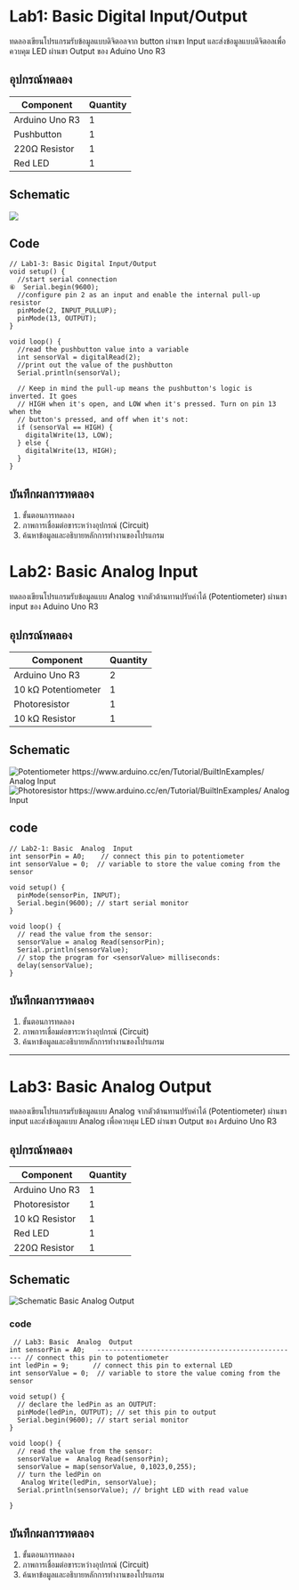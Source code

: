 # **Lab1: Basic Digital Input/Output**
   ทดลองเขียนโปรแกรมรับข้อมูลแบบดิจิตอลจาก button ผ่านขา Input และส่งข้อมูลแบบดิจิตอลเพื่อควบคุม LED ผ่านขา Output ของ Aduino Uno R3

## **อุปกรณ์ทดลอง** 

| **Component**  | **Quantity** |
| -------------- | ------------ |
| Arduino Uno R3 |    1         |
|  Pushbutton    |    1         |
| 220Ω Resistor  |    1         |
| Red LED        |    1         |


## **Schematic** 
![](https://paper-attachments.dropboxusercontent.com/s_F84F01DD9F719107CBC0632F893B1C6CC0705268D31C8BB1AAA955EA7694C945_1634474556222_inputPullupSerial_sch.png)

## **Code**
    // Lab1-3: Basic Digital Input/Output
    void setup() {
      //start serial connection
    ⑥  Serial.begin(9600);
      //configure pin 2 as an input and enable the internal pull-up resistor
      pinMode(2, INPUT_PULLUP);
      pinMode(13, OUTPUT);
    }
    
    void loop() {
      //read the pushbutton value into a variable
      int sensorVal = digitalRead(2);
      //print out the value of the pushbutton
      Serial.println(sensorVal);
    
      // Keep in mind the pull-up means the pushbutton's logic is inverted. It goes
      // HIGH when it's open, and LOW when it's pressed. Turn on pin 13 when the
      // button's pressed, and off when it's not:
      if (sensorVal == HIGH) {
        digitalWrite(13, LOW);
      } else {
        digitalWrite(13, HIGH);
      }
    }


## **บันทึกผลการทดลอง** 
1. ขั้นตอนการทดลอง
2. ภาพการเชื่อมต่อขาระหว่างอุปกรณ์ (Circuit)
3. ค้นหาข้อมูลและอธิบายหลักการทำงานของโปรแกรม


# **Lab2: Basic Analog Input**

ทดลองเขียนโปรแกรมรับข้อมูลแบบ  Analog  จากตัวต้านทานปรับค่าได้ (Potentiometer) ผ่านขา input ของ Aduino Uno R3

## **อุปกรณ์ทดลอง** 
| **Component**       | **Quantity** |
| ------------------- | ------------ |
| Arduino Uno R3      | 2            |
| 10 kΩ Potentiometer | 1            |
| Photoresistor       | 1            |
| 10 kΩ Resistor      | 1            |

## **Schematic** 


![Potentiometer https://www.arduino.cc/en/Tutorial/BuiltInExamples/ Analog Input](https://paper-attachments.dropboxusercontent.com/s_F84F01DD9F719107CBC0632F893B1C6CC0705268D31C8BB1AAA955EA7694C945_1634400356306_analoginoutserial_sch.png)
![Photoresistor https://www.arduino.cc/en/Tutorial/BuiltInExamples/ Analog Input](https://paper-attachments.dropboxusercontent.com/s_F84F01DD9F719107CBC0632F893B1C6CC0705268D31C8BB1AAA955EA7694C945_1634400365185_PhotoResistorA0_schem.png)


## code
    // Lab2-1: Basic  Analog  Input
    int sensorPin = A0;    // connect this pin to potentiometer
    int sensorValue = 0;  // variable to store the value coming from the sensor
    
    void setup() {
      pinMode(sensorPin, INPUT); 
      Serial.begin(9600); // start serial monitor
    }
    
    void loop() {
      // read the value from the sensor:
      sensorValue = analog Read(sensorPin); 
      Serial.println(sensorValue);
      // stop the program for <sensorValue> milliseconds:
      delay(sensorValue);
    }


## **บันทึกผลการทดลอง**
1. ขั้นตอนการทดลอง
2. ภาพการเชื่อมต่อขาระหว่างอุปกรณ์ (Circuit)
3. ค้นหาข้อมูลและอธิบายหลักการทำงานของโปรแกรม

----------

# **Lab3: Basic Analog Output**

ทดลองเขียนโปรแกรมรับข้อมูลแบบ Analog จากตัวต้านทานปรับค่าได้ (Potentiometer) ผ่านขา input และส่งข้อมูลแบบ Analog เพื่อควบคุม LED ผ่านขา Output ของ Arduino Uno R3

## **อุปกรณ์ทดลอง** 

| **Component**  | **Quantity** |
| -------------- | ------------ |
| Arduino Uno R3 | 1            |
| Photoresistor  | 1            |
| 10 kΩ Resistor | 1            |
| Red LED        | 1            |
| 220Ω Resistor  | 1            |



## **Schematic** 


![Schematic Basic Analog Output](https://paper-attachments.dropboxusercontent.com/s_F84F01DD9F719107CBC0632F893B1C6CC0705268D31C8BB1AAA955EA7694C945_1634475487274_lab5.png)



### code
     // Lab3: Basic  Analog  Output
    int sensorPin = A0;   --------------------------------------------------- // connect this pin to potentiometer
    int ledPin = 9;      // connect this pin to external LED
    int sensorValue = 0;  // variable to store the value coming from the sensor
    
    void setup() {
      // declare the ledPin as an OUTPUT:
      pinMode(ledPin, OUTPUT); // set this pin to output
      Serial.begin(9600); // start serial monitor
    }
    
    void loop() {
      // read the value from the sensor:
      sensorValue =  Analog Read(sensorPin);
      sensorValue = map(sensorValue, 0,1023,0,255);
      // turn the ledPin on
       Analog Write(ledPin, sensorValue);
      Serial.println(sensorValue); // bright LED with read value
       
    }


## **บันทึกผลการทดลอง** 
1. ขั้นตอนการทดลอง
2. ภาพการเชื่อมต่อขาระหว่างอุปกรณ์ (Circuit)
3. ค้นหาข้อมูลและอธิบายหลักการทำงานของโปรแกรม

